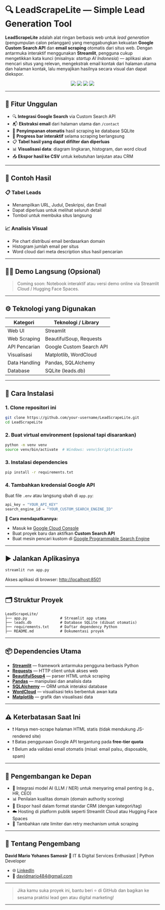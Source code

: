 

# 🔍 LeadScrapeLite — Simple Lead Generation Tool

**LeadScrapeLite** adalah alat ringan berbasis web untuk *lead generation* (pengumpulan calon pelanggan) yang menggabungkan kekuatan **Google Custom Search API** dan **email scraping** otomatis dari situs web.
Dengan antarmuka interaktif menggunakan **Streamlit**, pengguna cukup mengetikkan kata kunci (misalnya: *startup AI Indonesia*) — aplikasi akan mencari situs yang relevan, mengekstrak email kontak dari halaman utama dan halaman kontak, lalu menyajikan hasilnya secara visual dan dapat diekspor.

<p align="center">
  <img src="https://img.shields.io/badge/Python-3.10%2B-blue" />
  <img src="https://img.shields.io/badge/Streamlit-%E2%9C%85-red" />
  <img src="https://img.shields.io/badge/Scraping-BeautifulSoup-yellow" />
  <img src="https://img.shields.io/badge/API-Google%20CSE-blue" />
</p>

---

## 🚀 Fitur Unggulan

* 🔍 **Integrasi Google Search** via Custom Search API
* 📬 **Ekstraksi email** dari halaman utama dan `/contact`
* 💾 **Penyimpanan otomatis** hasil scraping ke database SQLite
* 🔄 **Progress bar interaktif** selama scraping berlangsung
* 📋 **Tabel hasil yang dapat difilter dan diperluas**
* 📊 **Visualisasi data**: diagram lingkaran, histogram, dan word cloud
* 📤 **Ekspor hasil ke CSV** untuk kebutuhan lanjutan atau CRM

---

## 🧪 Contoh Hasil

### 📋 Tabel Leads

* Menampilkan URL, Judul, Deskripsi, dan Email
* Dapat diperluas untuk melihat seluruh detail
* Tombol untuk membuka situs langsung

### 📈 Analisis Visual

* Pie chart distribusi email berdasarkan domain
* Histogram jumlah email per situs
* Word cloud dari meta description situs hasil pencarian

---

## 🧑‍💻 Demo Langsung (Opsional)

> Coming soon: Notebook interaktif atau versi demo online via Streamlit Cloud / Hugging Face Spaces.

---

## ⚙️ Teknologi yang Digunakan

| Kategori      | Teknologi / Library      |
| ------------- | ------------------------ |
| Web UI        | Streamlit                |
| Web Scraping  | BeautifulSoup, Requests  |
| API Pencarian | Google Custom Search API |
| Visualisasi   | Matplotlib, WordCloud    |
| Data Handling | Pandas, SQLAlchemy       |
| Database      | SQLite (leads.db)        |

---

## 🔧 Cara Instalasi

### 1. Clone repositori ini

```bash
git clone https://github.com/your-username/LeadScrapeLite.git
cd LeadScrapeLite
```

### 2. Buat virtual environment (opsional tapi disarankan)

```bash
python -m venv venv
source venv/bin/activate  # Windows: venv\Scripts\activate
```

### 3. Instalasi dependencies

```bash
pip install -r requirements.txt
```

### 4. Tambahkan kredensial Google API

Buat file `.env` atau langsung ubah di `app.py`:

```python
api_key = "YOUR_API_KEY"
search_engine_id = "YOUR_CUSTOM_SEARCH_ENGINE_ID"
```

🔑 **Cara mendapatkannya:**

* Masuk ke [Google Cloud Console](https://console.cloud.google.com/)
* Buat proyek baru dan aktifkan **Custom Search API**
* Buat mesin pencari kustom di [Google Programmable Search Engine](https://programmablesearchengine.google.com/)

---

## ▶️ Jalankan Aplikasinya

```bash
streamlit run app.py
```

Akses aplikasi di browser: [http://localhost:8501](http://localhost:8501)

---

## 🗂 Struktur Proyek

```
LeadScrapeLite/
├── app.py               # Streamlit app utama
├── leads.db             # Database SQLite (dibuat otomatis)
├── requirements.txt     # Daftar dependency Python
├── README.md            # Dokumentasi proyek
```

---

## 📦 Dependencies Utama

* **[Streamlit](https://streamlit.io/)** — framework antarmuka pengguna berbasis Python
* **[Requests](https://docs.python-requests.org/)** — HTTP client untuk akses web
* **[BeautifulSoup4](https://www.crummy.com/software/BeautifulSoup/)** — parser HTML untuk scraping
* **[Pandas](https://pandas.pydata.org/)** — manipulasi dan analisis data
* **[SQLAlchemy](https://www.sqlalchemy.org/)** — ORM untuk interaksi database
* **[WordCloud](https://amueller.github.io/word_cloud/)** — visualisasi teks berbentuk awan kata
* **[Matplotlib](https://matplotlib.org/)** — grafik dan visualisasi data

---

## ⚠️ Keterbatasan Saat Ini

* ❗ Hanya men-scrape halaman HTML statis (tidak mendukung JS-rendered site)
* ❗ Batas penggunaan Google API tergantung pada **free-tier quota**
* ❗ Belum ada validasi email otomatis (misal: email palsu, disposable, spam)

---

## 🌱 Pengembangan ke Depan

* 🧠 Integrasi model AI (LLM / NER) untuk menyaring email penting (e.g., HR, CEO)
* 📊 Penilaian kualitas domain (domain authority scoring)
* 📁 Ekspor hasil dalam format standar CRM (dengan kategori/tag)
* ☁️ Hosting di platform publik seperti Streamlit Cloud atau Hugging Face Spaces
* 🔐 Tambahkan rate limiter dan retry mechanism untuk scraping

---

## 🙋 Tentang Pengembang

**David Mario Yohanes Samosir**
💼 IT & Digital Services Enthusiast | Python Developer

* 🌐 [LinkedIn](https://www.linkedin.com/in/david-mario-yohanes-samosir/)
* 📧 [davidmario484@gmail.com](mailto:davidmario484@gmail.com)

---

> Jika kamu suka proyek ini, bantu beri ⭐ di GitHub dan bagikan ke sesama praktisi lead gen atau digital marketing!

---

